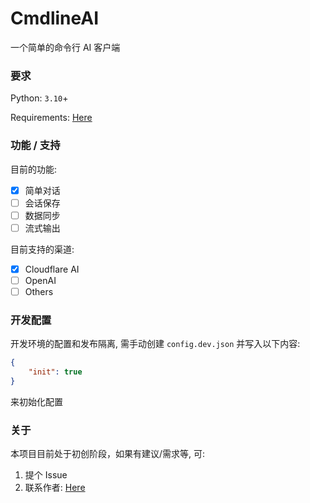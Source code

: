 # CmdlineAI

一个简单的命令行 AI 客户端

### 要求

Python: `3.10`+

Requirements: [Here](./requirements.txt)

### 功能 / 支持

目前的功能:

- [x] 简单对话
- [ ] 会话保存
- [ ] 数据同步
- [ ] 流式输出

目前支持的渠道:

- [x] Cloudflare AI
- [ ] OpenAI
- [ ] Others

### 开发配置

开发环境的配置和发布隔离, 需手动创建 `config.dev.json` 并写入以下内容:

```json
{
    "init": true
}
```

来初始化配置

### 关于

本项目目前处于初创阶段，如果有建议/需求等, 可:

1. 提个 Issue
2. 联系作者: [Here](https://wyf9.top/#/?id=contact)